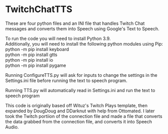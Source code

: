 # TwitchChatTTS
These are four python files and an INI file that handles Twitch Chat messages and converts them into Speech using Google's Text to Speech.

To run the code you will need to install Python 3.9.  
Additionally, you will need to install the following python modules using Pip:  
python -m pip install keyboard  
python -m pip install gtts  
python -m pip install io  
python -m pip install pygame   

Running ConfigureTTS.py will ask for inputs to change the settings in the Settings.ini file before running the text to speech program.

Running TTS.py will automatically read in Settings.ini and run the text to speech program


This code is originally based off Wituz's Twitch Plays template, then expanded by DougDoug and DDarknut with help from Ottomated. I later took the Twitch portiion of the connection file and made a file that converts the data grabbed from the connection file, and converts it into Speech Audio. 
